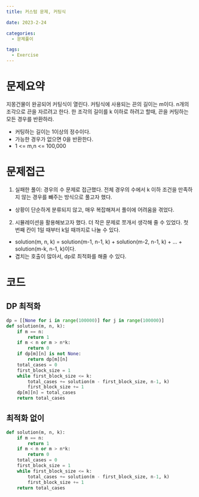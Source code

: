 ```yaml
---
title: 커스텀 문제, 커팅식

date: 2023-2-24

categories:
  - 문제풀이

tags:
  - Exercise
---
```


# 문제요약

지몽건물이 완공되어 커팅식이 열린다. 커팅식에 사용되는 끈의 길이는 m이다. n개의 조각으로 끈을 자르려고 한다. 한 조각의 길이를 k 이하로 하려고 할때, 끈을 커팅하는 모든 경우를 반환하라.

- 커팅하는 길이는 1이상의 정수이다.
- 가능한 경우가 없으면 0을 반환한다.
- 1 <= m,n <= 100,000

# 문제접근

1. 실패한 풀이: 경우의 수 문제로 접근했다. 전체 경우의 수에서 k 이하 조건을 만족하지 않는 경우를 뺴주는 방식으로 풀고자 했다.

- 상황이 단순하게 분류되지 않고, 매우 복잡해져서 풀이에 어려움을 겪었다.

2. 시뮬레이션을 활용해보고자 했다. 더 작은 문제로 쪼개서 생각해 줄 수 있었다. 첫 번째 칸이 1일 때부터 k일 때까지로 나눌 수 있다.

- solution(m, n, k) = solution(m-1, n-1, k) + solution(m-2, n-1, k) + ... + solution(m-k, n-1, k)이다.
- 겹치는 호출이 많아서, dp로 최적화를 해줄 수 있다.

# 코드

## DP 최적화

```python
dp = [[None for i in range(100000)] for j in range(100000)]
def solution(m, n, k):
    if m == n:
        return 1
    if m < n or m > n*k:
        return 0
    if dp[m][n] is not None:
        return dp[m][n]
    total_cases = 0
    first_block_size = 1
    while first_block_size <= k:
        total_cases += solution(m - first_block_size, n-1, k)
        first_block_size += 1
    dp[m][n] = total_cases
    return total_cases
```

## 최적화 없이

```python
def solution(m, n, k):
    if m == n:
        return 1
    if m < n or m > n*k:
        return 0
    total_cases = 0
    first_block_size = 1
    while first_block_size <= k:
        total_cases += solution(m - first_block_size, n-1, k)
        first_block_size += 1
    return total_cases
```

